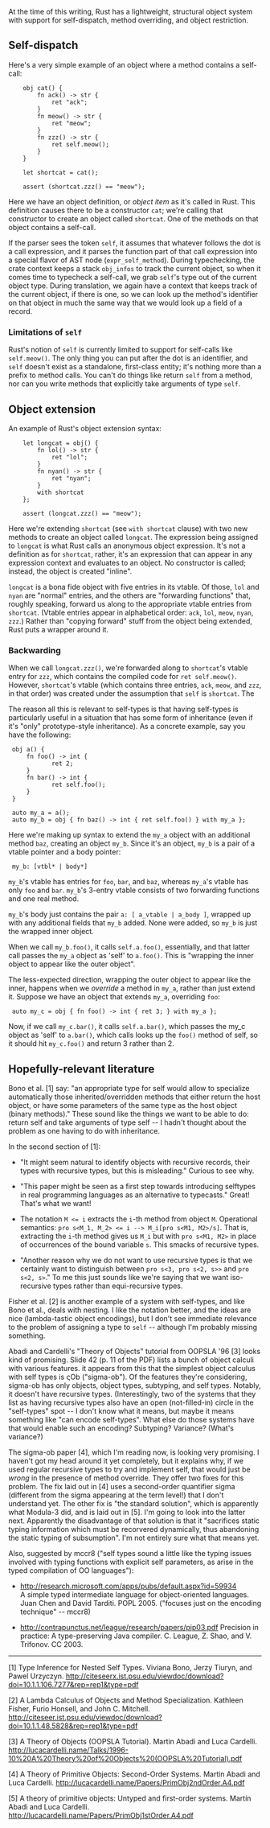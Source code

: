 At the time of this writing, Rust has a lightweight, structural object system with support for self-dispatch, method overriding, and object restriction.

## Self-dispatch

Here's a very simple example of an object where a method contains a self-call:

```
    obj cat() {
        fn ack() -> str {
            ret "ack";
        }
        fn meow() -> str {
            ret "meow";
        }
        fn zzz() -> str {
            ret self.meow();
        }
    }

    let shortcat = cat();

    assert (shortcat.zzz() == "meow");
```

Here we have an object definition, or _object item_ as it's called in Rust.  This definition causes there to be a constructor `cat`; we're calling that constructor to create an object called `shortcat`.  One of the methods on that object contains a self-call.

If the parser sees the token `self`, it assumes that whatever follows the dot is a call expression, and it parses the function part of that call expression into a special flavor of AST node (`expr_self_method`).  During typechecking, the crate context keeps a stack `obj_infos` to track the current object, so when it comes time to typecheck a self-call, we grab `self`'s type out of the current object type.  During translation, we again have a context that keeps track of the current object, if there is one, so we can look up the method's identifier on that object in much the same way that we would look up a field of a record.

### Limitations of `self`

Rust's notion of `self` is currently limited to support for self-calls like `self.meow()`.  The only thing you can put after the dot is an identifier, and `self` doesn't exist as a standalone, first-class entity; it's nothing more than a prefix to method calls.  You can't do things like return `self` from a method, nor can you write methods that explicitly take arguments of type `self`. 

## Object extension

An example of Rust's object extension syntax:

```
    let longcat = obj() {
        fn lol() -> str {
            ret "lol";
        }
        fn nyan() -> str {
            ret "nyan";
        }
        with shortcat
    };

    assert (longcat.zzz() == "meow");
```

Here we're extending `shortcat` (see `with shortcat` clause) with two new methods to create an object called `longcat`.  The expression being assigned to `longcat` is what Rust calls an anonymous object expression.  It's not a definition as for `shortcat`, rather, it's an expression that can appear in any expression context and evaluates to an object.  No constructor is called; instead, the object is created "inline".

`longcat` is a bona fide object with five entries in its vtable.  Of those, `lol` and `nyan` are "normal" entries, and the others are "forwarding functions" that, roughly speaking, forward us along to the appropriate vtable entries from `shortcat`.  (Vtable entries appear in alphabetical order: `ack`, `lol`, `meow`, `nyan`, `zzz`.)  Rather than "copying forward" stuff from the object being extended, Rust puts a wrapper around it.

### Backwarding

When we call `longcat.zzz()`, we're forwarded along to `shortcat`'s vtable entry for `zzz`, which contains the compiled code for `ret self.meow()`.  However, `shortcat`'s vtable (which contains three entries, `ack`, `meow`, and `zzz`, in that order) was created under the assumption that `self` is `shortcat`.  The 





The reason all this is relevant to self-types is that having self-types is particularly useful in a situation that has some form of inheritance (even if it's "only" prototype-style inheritance).  As a concrete example, say you have the following:

     obj a() {
         fn foo() -> int {
                ret 2;
         }
         fn bar() -> int {
                ret self.foo();
         }
     }

     auto my_a = a();
     auto my_b = obj { fn baz() -> int { ret self.foo() } with my_a };

Here we're making up syntax to extend the `my_a` object with an additional method `baz`, creating an object `my_b`.  Since it's an object, `my_b` is a pair of a vtable pointer and a body pointer:

     my_b: [vtbl* | body*]

`my_b`'s vtable has entries for `foo`, `bar`, and `baz`, whereas `my_a`'s vtable has
only `foo` and `bar`.  `my_b`'s 3-entry vtable consists of two forwarding functions and one real method.

`my_b`'s body just contains the pair `a: [ a_vtable | a_body ]`, wrapped up
with any additional fields that `my_b` added.  None were added, so `my_b`
is just the wrapped inner object.

When we call `my_b.foo()`, it calls `self.a.foo()`, essentially, and that
latter call passes the `my_a` object as 'self' to `a.foo()`.  This is
"wrapping the inner object to appear like the outer object".

The less-expected direction, wrapping the outer object to appear like
the inner, happens when we *override* a method in `my_a`, rather than just extend it.  Suppose we
have an object that extends `my_a`, overriding `foo`:

     auto my_c = obj { fn foo() -> int { ret 3; } with my_a };

Now, if we call `my_c.bar()`, it calls `self.a.bar()`, which passes the
my_c object as 'self' to `a.bar()`, which calls looks up the `foo()`
method of self, so it should hit `my_c.foo()` and return 3 rather than 2.

## Hopefully-relevant literature

Bono et al. [1] say: "an appropriate type for self would allow
to specialize automatically those inherited/overridden methods that
either return the host object, or have some parameters of the same
type as the host object (binary methods)."  These sound like the
things we want to be able to do: return self and take arguments of
type self -- I hadn't thought about the problem as one having to do
with inheritance.

In the second section of [1]:

  * "It might seem natural to identify objects with recursive records, 
their types with recursive types, but this is misleading." Curious to
see why.

  * "This paper might be seen as a first step towards introducing selftypes in real programming languages as an alternative to typecasts."  Great!  That's what we want!

  * The notation `M <= i` extracts the `i`-th method from object `M`.  Operational semantics: `pro s<M_1, M_2> <= i --> M_i[pro s<M1, M2>/s]`.  That is, extracting the `i`-th method gives us `M_i` but with `pro s<M1, M2>` in place of occurrences of the bound variable `s`.  This smacks of recursive types.

  * "Another reason why we do not want to use recursive types is that we certainly want to distinguish between `pro s<3, pro s<2, s>>` and `pro s<2, s>`."  To me this just sounds like we're saying that we want
iso-recursive types rather than equi-recursive types.

Fisher et al. [2] is another example of a system with self-types, and like Bono et al., deals with nesting.  I like the notation better, and the ideas are nice (lambda-tastic object encodings), but I don't see immediate relevance to the problem of assigning a type to `self` -- although I'm probably missing something.

Abadi and Cardelli's "Theory of Objects" tutorial from OOPSLA '96 [3] looks kind of promising.  Slide 42 (p. 11 of the PDF) lists a bunch of object calculi with various features.  it appears from this that the
simplest object calculus with self types is ςOb ("sigma-ob").  Of the features they're considering, sigma-ob
has only objects, object types, subtyping, and self types.  Notably, it doesn't have recursive types.  (Interestingly, two of the systems that they list as having recursive types also have an open (not-filled-in) circle in the "self-types" spot -- I don't know what it means, but maybe it means something like "can encode self-types".  What else do those systems have that would enable such an encoding?  Subtyping?  Variance?  (What's variance?)

The sigma-ob paper [4], which I'm reading now, is looking very promising.  I haven't got my head around it yet completely, but it explains why, if we used regular recursive types to try and implement self, that would just be *wrong* in the presence of method override.  They offer two fixes for this problem.  The fix laid out in [4] uses a second-order quantifier sigma (different from the sigma appearing at the term level!) that I don't understand yet.  The other fix is "the standard solution", which is apparently what Modula-3 did, and is laid out in [5].  I'm going to look into the latter next.  Apparently the disadvantage of that solution is that it  "sacrifices static typing information which must be recorvered dynamically, thus abandoning the static typing of subsumption".  I'm not entirely sure what that means yet.

Also, suggested by mccr8 ("self types sound a little like the typing issues involved with typing functions with explicit self parameters, as arise in the typed compilation of OO languages"):

 * http://research.microsoft.com/apps/pubs/default.aspx?id=59934  
   A simple typed intermediate language for object-oriented languages.  Juan Chen and David Tarditi.  POPL 2005. ("focuses just on the encoding technique" -- mccr8)

 * http://contrapunctus.net/league/research/papers/pip03.pdf
   Precision in practice: A type-preserving Java compiler.  C. League, Z. Shao, and V. Trifonov.  CC 2003. 

---

[1] Type Inference for Nested Self Types.  Viviana Bono, Jerzy Tiuryn,
and Pawel Urzyczyn.
http://citeseerx.ist.psu.edu/viewdoc/download?doi=10.1.1.106.7277&rep=rep1&type=pdf

[2] A Lambda Calculus of Objects and Method Specialization.  Kathleen
Fisher, Furio Honsell, and John C. Mitchell.
http://citeseer.ist.psu.edu/viewdoc/download?doi=10.1.1.48.5828&rep=rep1&type=pdf

[3] A Theory of Objects (OOPSLA Tutorial).  Martin Abadi and Luca Cardelli.
http://lucacardelli.name/Talks/1996-10%20A%20Theory%20of%20Objects%20(OOPSLA%20Tutorial).pdf

[4] A Theory of Primitive Objects: Second-Order Systems.  Martin Abadi and Luca Cardelli.
http://lucacardelli.name/Papers/PrimObj2ndOrder.A4.pdf

[5] A theory of primitive objects: Untyped and first-order systems. Martín Abadi and Luca Cardelli. 
http://lucacardelli.name/Papers/PrimObj1stOrder.A4.pdf







